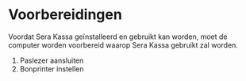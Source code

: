 # Voorbereidingen

Voordat Sera Kassa geïnstalleerd en gebruikt kan worden, moet de computer worden voorbereid waarop Sera Kassa gebruikt zal worden.

1. Paslezer aansluiten
2. Bonprinter instellen

